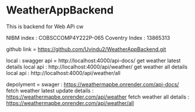 # WeatherAppBackend
This is backend for Web APi cw

NIBM index : COBSCCOMP4Y222P-065
Coventry Index : 13865313

github link = https://github.com/Uvindu2/WeatherAppBackend.git

local :
swagger api = http://localhost:4000/api-docs/
get weather latest details local api : http://localhost:4000/api/weather/
get weather all details local api : http://localhost:4000/api/weather/all

depolyment =
swager : https://weathermapbe.onrender.com/api-docs/
fetch weather latest update details : https://weathermapbe.onrender.com/api/weather
fetch weather all details : https://weathermapbe.onrender.com/api/weather/all

